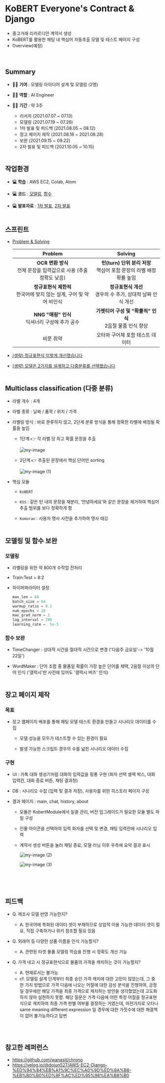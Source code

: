 # KoBERT Everyone's Contract & Django
* 중고거래 리카르디안 계약서 생성
* KoBERT를 활용한 채팅 내 핵심어 자동추출 모델 및 테스트 페이지 구성  
* Overview(예정)  
<img> </br></br>

## Summary  
* 👩‍💻 **기여** : 모델링 아이디어 설계 및 모델링 (2명)
  
* 👩‍💻 **역할** : AI Engineer
  
* 👩‍💻 **기간** : 약 3주
	* 리서치 (2021.07.07 ~ 07.13)
  * 모델링 (2021.07.19 ~ 07.26)
  * 1차 발표 및 피드백 (2021.08.05 ~ 08.12)
  * 장고 페이지 제작 (2021.08.18 ~ 2021.08.28)
  * 보완 (2021.09.15 ~ 09.22) 
  * 2차 발표 및 피드백 (2021.10.05 ~ 10.15) </br></br>

## 작업환경
* **💻 학습** : AWS EC2, Colab, Atom
  
* **💻 코드** :  [모델링](https://github.com/Seohee-Kim/KoBERT-EveryoneContract/blob/main/Everyones_Contract_Classifier(v4).ipynb), [함수](https://github.com/Seohee-Kim/KoBERT-EveryoneContract/tree/main/pages/KobertModule)
  
* **💻 발표자료**  : [1차 발표](https://github.com/Seohee-Kim/KoBERT-EveryoneContract/blob/main/KoBERT%201%E1%84%8E%E1%85%A1%20%E1%84%80%E1%85%A7%E1%86%AF%E1%84%80%E1%85%AA%20%E1%84%87%E1%85%A9%E1%84%80%E1%85%A9.pdf), [2차 발표](https://github.com/Seohee-Kim/KoBERT-EveryoneContract/blob/main/KoBERT%202%E1%84%8E%E1%85%A1%20%E1%84%80%E1%85%A7%E1%86%AF%E1%84%80%E1%85%AA%20%E1%84%87%E1%85%A9%E1%84%80%E1%85%A9%20(%E1%84%8C%E1%85%A1%E1%86%BC%E1%84%80%E1%85%A9%20%E1%84%91%E1%85%A6%E1%84%8B%E1%85%B5%E1%84%8C%E1%85%B5%20%E1%84%80%E1%85%AE%E1%84%89%E1%85%A5%E1%86%BC%20%E1%84%86%E1%85%B5%E1%86%BE%20%E1%84%89%E1%85%A1%E1%84%8B%E1%85%AD%E1%86%BC%E1%84%87%E1%85%A1%E1%86%BC%E1%84%87%E1%85%A5%E1%86%B8)%20.pdf) </br></br>

## 스프린트
* [Problem & Solving](https://docs.google.com/document/d/15GPdiYNVQkrFdvSEoxeyJj5ED2m2assSFfMkXpnDg0w/edit?usp=sharing)

  |                           Problem                            |                           Solving                            |
  | :----------------------------------------------------------: | :----------------------------------------------------------: |
  | **OCR 변환 방식**<br />전체 문장을 입력값으로 사용 (추출 정확도 낮음) | **턴(turn) 단위 분리 저장**<br /> 핵심어 포함 문장의 라벨 배정 확률 높임 |
  | **정규표현식 제한적**<br />한국어에 맞지 않는 설계, 구어 및 약어 비인식 | **정규표현식 개선**<br />경우의 수 추가, 상대적 날짜 인식 개선 |
  |     **NNG "매핑" 인식** <br /> 딕셔너리 구성에 추가 공수     | **가젯티어 구성 및 "확률적" 인식**<br />2음절 물품 인식 향상 |
  |                          비문 취약                           |               오타와 구어체 포함 테스트 데이터               |

* [(생략) 정규표현식 이렇게 개선했습니다](https://docs.google.com/spreadsheets/d/1k_f6CVlXx_g1fAPs1QrUPjXSceNic9Ch4wrM7A6uFZ4/edit#gid=0) 
* [(생략) 모델은 2가지를 설계하고 다중분류를 선택했습니다](https://docs.google.com/spreadsheets/d/16tIEfFqyrTM-KOLT4n5FTv1KIpj1HrDtbTy8KJxxW68/edit?usp=sharing) </br></br>

## Multiclass classification (다중 분류)
- 라벨 개수 : 4개
- 라벨 종류 : 날짜 / 품목 / 위치 / 가격
- 라벨링 방식 : 바로 분류하지 않고, 2단계 분류 방식을 통해 정확한 라벨에 배정될 확률을 높임  
  
  - 1단계 :point_right: 각 라벨 당 최고 확률 문장을 추출
    
    ![my-image](https://github.com/Seohee-Kim/KoBERT-EveryoneContract/assets/62201733/24c4a367-4f45-4f1d-bbbb-e9eb04a32f75)  
    
  - 2단계 :point_right:  추출된 문장에서 핵심 단어만 sorting
    
    ![my-image (1)](https://github.com/Seohee-Kim/KoBERT-EveryoneContract/assets/62201733/a84065f5-6097-48ae-9b9b-93d69f601e2d)
    
- 핵심 모듈
  - `KoBERT`
    
  - `KSS` : 같은 턴 내의 문장을 재분리, ‘안녕하세요’와 같은 문장을 제거하여 핵심어 추출 범위를 보다 정확하게 함
    
  - `Komoran` : 사용자 명사 사전을 추가하여 명사 태깅 </br></br>

## 모델링 및 함수 보완

### 모델링 

* 라벨링을 위한 약 800개 수작업 전처리

* Train:Test = 8:2

* 하이퍼파라미터 설정

  ```python
  max_len = 64
  batch_size = 64
  warmup_ratio = 0.1
  num_epochs = 10
  max_grad_norm = 1
  log_interval = 200
  learning_rate =  5e-5
  ```  

### 함수 보완

* TimeChanger : 상대적 시간을 절대적 시간으로 변경 ('다음주 금요일'-> '10월 22일')
  
* WordMaker : 단어 조합 중 물품일 확률이 가장 높은 단어를 채택, 2음절 이상의 단어 인식 ('갤럭시'만 사전에 있어도 '갤럭시 버즈' 인식) </br></br>


## 장고 페이지 제작
### 목표

* 장고 웹페이지 배포를 통해 채팅 모델 테스트 환경을 만들고 시나리오 데이터를 수집

  * 모델 성능을 모두가 테스트할 수 있는 환경이 필요

  * 발생 가능한 스크립트 경우의 수를 넓힌 시나리오 데이터 수집 

### 구현

* UI : 카톡 대화 생성기처럼 대화의 입력값을 핑퐁 구현 (화자 선택 셀렉 박스, 대화 입력칸, 대화 종료 버튼, 채팅 결과창)
  
* DB : 시나리오 수집 (입력 및 결과 저장), 사용자를 위한 히스토리 페이지 구성

* 결과 페이지 : main, chat, history, about
  
  * 모듈은 KobertModule에서 일괄 관리, 버전 업그레이드가 필요한 모듈 별도 파일 구성
    
  * 인물 아이콘을 선택하여 입력 화자를 선택 및 변경, 채팅 입력란에 시나리오 입력
    
  * 계약서 생성 버튼을 눌러 채팅 종료, 모델 러닝 이후 우측에 요약 결과 표시

    ![my-image (2)](https://github.com/Seohee-Kim/KoBERT-EveryoneContract/assets/62201733/631d86e1-6676-4bcc-ae85-f935be0d52b4)
    
    ![my-image (3)](https://github.com/Seohee-Kim/KoBERT-EveryoneContract/assets/62201733/0667e015-1562-4870-97ea-a2791a26d1fb) </br></br>

</br></br>
## 피드백
* Q. 제조사 모델 반영 가능한지?  
	* A. 한국어에 특화된 데이터 셋이 부재하므로 상업적 이용 가능한 데이터 셋이 필요, 직접 구축하거나 위키 참조할 필요 있음
  
* Q. 외래어 등 다양한 상품 이름을 인식 가능할지?  
	* A. 관련된 타겟 물품 모델링 학습을 진행 시 정확도 개선 가능
  
* Q. 가격 네고 시 정규표현식으로 물품의 가격을 캐치하는 것이 가능할지?  
	* A. 현재로서는 불가능
 	* cf. 모델링 설계 단계부터 최종 승인 가격 캐치에 대한 고민이 많았는데, 그 중  한 가지 방법으로 가격 다음에 나오는 어절에 대한 감성 분석을 진행하여, 긍정일 경우에만 해당 가격을 최종 가격으로 캐치하는 방안을 생각했었는데 고도화하지 않아 실현하지 못함. 해당 질문은 가격 다음에 어떤 특정 어절을 정규표현식으로 캐치하여 최종 가격 판별 여부를 결정하는 거였는데, 마찬가지로 오타나 same meaning different expression 일 경우에 대한 가짓수에 대한 해결책이 없어 불가능하다고 답변

</br></br>
## 참고한 레퍼런스  
* https://github.com/wanasit/chrono
* https://velog.io/@dojun527/AWS-EC2-Django-%ED%94%84%EB%A1%9C%EC%A0%9D%ED%8A%B8-%EB%B0%B0%ED%8F%AC%ED%95%98%EA%B8%B0

